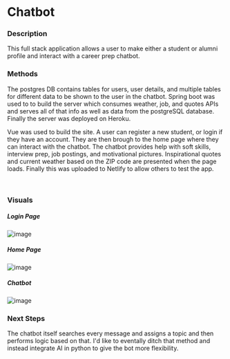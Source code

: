 # Chatbot


### Description
This full stack application allows a user to make either a student or alumni profile and interact with a career prep chatbot.


### Methods
The postgres DB contains tables for users, user details, and multiple tables for different data to be shown to the user in the chatbot. Spring boot was used to to build the server which consumes weather, job, and quotes APIs and serves all of that info as well as data from the postgreSQL database. Finally the server was deployed on Heroku. 
<br />


Vue was used to build the site. A user can register a new student, or login if they have an account. They are then brough to the home page where they can interact with the chatbot. The chatbot provides help with soft skills, interview prep, job postings, and motivational pictures. Inspirational quotes and current weather based on the ZIP code are presented when the page loads. Finally this was uploaded to Netlify to allow others to test the app.

<br />

### Visuals
##### Login Page
![image](https://user-images.githubusercontent.com/65408615/120839547-11f3de00-c537-11eb-92c1-016641cd7665.png)

##### Home Page
![image](https://user-images.githubusercontent.com/65408615/120839154-97c35980-c536-11eb-89ee-10c783f0b22e.png)

##### Chatbot
![image](https://user-images.githubusercontent.com/65408615/120839762-55e6e300-c537-11eb-8fc4-1b19e454b790.png)


### Next Steps 

The chatbot itself searches every message and assigns a topic and then performs logic based on that. I'd like to eventally ditch that method and instead integrate AI in python to give the bot more flexibility. 
